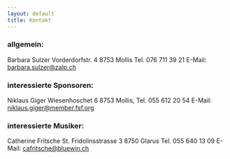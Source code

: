 ```yaml
---
layout: default
title: Kontakt
---
```



### allgemein:

Barbara Sulzer
Vorderdorfstr. 4
8753 Mollis
Tel. 076 711 39 21
E-Mail: barbara.sulzer@zalp.ch

### interessierte Sponsoren:

Niklaus Giger
Wiesenhoschet 6
8753 Mollis,
Tel. 055 612 20 54
E-Mail: niklaus.giger@member.fsf.org

### interessierte Musiker:

Catherine Fritsche
St. Fridolinsstrasse 3
8750 Glarus
Tel. 055 640 13 09
E-Mail: cafritsche@bluewin.ch

